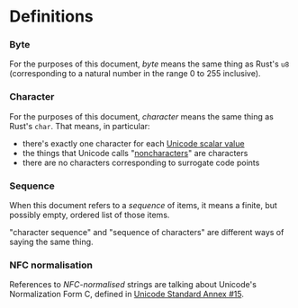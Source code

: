 # Definitions

### Byte

For the purposes of this document, <dfn>byte</dfn> means the same thing as Rust's `u8`
(corresponding to a natural number in the range 0 to 255 inclusive).


### Character

For the purposes of this document, <dfn>character</dfn> means the same thing as Rust's `char`.
That means, in particular:

- there's exactly one character for each [Unicode scalar value]
- the things that Unicode calls "[noncharacters]" are characters
- there are no characters corresponding to surrogate code points

[Unicode scalar value]: https://unicode.org/glossary/#unicode_scalar_value
[noncharacters]: https://unicode.org/glossary/#noncharacter


### Sequence

When this document refers to a <dfn>sequence</dfn> of items, it means a finite, but possibly empty, ordered list of those items.

"character sequence" and "sequence of characters" are different ways of saying the same thing.


### NFC normalisation

References to <dfn>NFC-normalised</dfn> strings are talking about Unicode's Normalization Form C, defined in [Unicode Standard Annex #15][UAX15].


[UAX15]: https://www.unicode.org/reports/tr15/tr15-53.html
